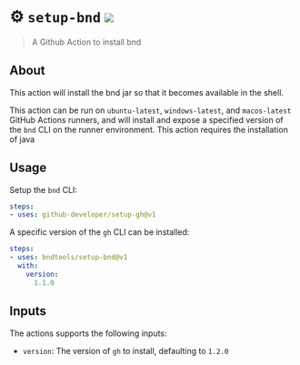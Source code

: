 # :gear: `setup-bnd` ![](https://github.com/pkriens/setup-bnd/workflows/Tests/badge.svg)
> A Github Action to install bnd

## About

This action will install the bnd jar so that it becomes available in the shell.

This action can be run on `ubuntu-latest`, `windows-latest`, and `macos-latest` GitHub Actions runners, and will install and expose a specified version of the `bnd` CLI on the runner environment. This action requires the installation of java

## Usage

Setup the `bnd` CLI:

```yaml
steps:
- uses: github-developer/setup-gh@v1
```

A specific version of the `gh` CLI can be installed:

```yaml
steps:
- uses: bndtools/setup-bnd@v1
  with:
    version:
      1.1.0
```

## Inputs
The actions supports the following inputs:

- `version`: The version of `gh` to install, defaulting to `1.2.0`

